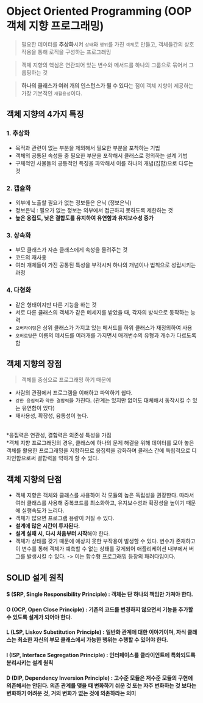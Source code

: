# Object Oriented Programming (OOP 객체 지향 프로그래밍)

> 필요한 데이터를 **추상화**시켜 `상태`와 `행위`를 가진 `객체`로 만들고, 객체들간의 상호작용을 통해 로직을 구성하는 프로그래밍

> 객체 지향의 핵심은 연관되어 있는 변수와 메서드를 하나의 그룹으로 묶어서 그룹핑하는 것

> **하나의 클래스가 여러 개의 인스턴스가 될 수 있다**는 점이 객체 지향이 제공하는 가장 기본적인 `재활용성`이다.

## 객체 지향의 4가지 특징

### 1. 추상화

- 목적과 관련이 없는 부분을 제외해서 필요한 부분을 포착하는 기법
- 객체의 공통된 속성들 중 필요한 부분을 포착해서 클래스로 정의하는 설계 기법
- 구체적인 사물들의 공통적인 특징을 파악해서 이를 하나의 개념(집합)으로 다루는 것

### 2. 캡슐화

- 외부에 노출할 필요가 없는 정보들은 은닉 (정보은닉)
- 정보은닉 : 필요가 없는 정보는 외부에서 접근하지 못하도록 제한하는 것
- **높은 응집도, 낮은 결합도를 유지하여 유연함과 유지보수성 증가**

### 3. 상속화

- 부모 클래스가 자손 클래스에게 속성을 물려주는 것
- 코드의 재사용
- 여러 개체들이 가진 공통된 특성을 부각시켜 하나의 개념이나 법칙으로 성립시키는 과정

### 4. 다형화

- 같은 형태이지만 다른 기능을 하는 것
- 서로 다른 클래스의 객체가 같은 메세지를 받았을 때, 각자의 방식으로 동작하는 능력
- `오버라이딩`은 상위 클래스가 가지고 있는 메서드를 하위 클래스가 재정의하여 사용
- `오버로딩`은 이름의 메서드를 여러개를 가지면서 매개변수의 유형과 개수가 다르도록 함

## 객체 지향의 장점

> 객체를 중심으로 프로그래밍 하기 때문에

- 사람의 관점에서 프로그램을 이해하고 파악하기 쉽다.
- `강한 응집력`과 `약한 결합력`을 가진다. (관계는 있지만 없어도 대체해서 동작시킬 수 있는 유연함이 있다)
- 재사용성, 확장성, 융통성이 높다.

<br>
*응집력은 연관성, 결합력은 의존성 특성을 가짐
<br>
*객체 지향 프로그래밍의 경우, 클래스에 하나의 문제 해결을 위해 데이터를 모아 놓은 객체를 활용한 프로그래밍을 지향하므로 응집력을 강화하며 클래스 간에 독립적으로 디자인함으로써 결합력을 약하게 할 수 있다.

## 객체 지향의 단점

- 객체 지향은 객체와 클래스를 사용하여 각 모듈의 높은 독립성을 권장한다. 따라서 여러 클래스를 사용해 중복코드를 최소화하고, 유지보수성과 확장성을 높이기 때문에 실행속도가 느리다.
- 객체가 많으면 프로그램 용량이 커질 수 있다.
- **설계에 많은 시간이 투자된다.**
- **설계 실패 시, 다시 처음부터 시작**해야 한다.
- 객체가 상태를 갖기 때문에 예상치 못한 부작용이 발생할 수 있다. 변수가 존재하고 이 변수를 통해 객체가 예측할 수 없는 상태를 갖게되어 애플리케이션 내부에서 버그를 발생시킬 수 있다. -> 이는 함수형 프로그래밍 등장의 패러다임이다.

## SOLID 설계 원칙

#### S (SRP, Single Responsibility Principle) : **객체는 단 하나의 책임**만 가져야 한다.

#### O (OCP, Open Close Principle) : **기존의 코드를 변경하지 않으면서 기능을 추가**할 수 있도록 설계가 되어야 한다.

#### L (LSP, Liskov Substitution Principle) : 일반화 관계에 대한 이야기이며, **자식 클래스는 최소한 자신의 부모 클래스에서 가능한 행위는 수행**할 수 있어야 한다.

#### I (ISP, Interface Segregation Principle) : **인터페이스를 클라이언트에 특화되도록 분리**시키는 설계 원칙

#### D (DIP, Dependency Inversion Principle) : **고수준 모듈은 저수준 모듈의 구현에 의존해서는 안된다.** 의존 관계를 맺을 때 변화하기 쉬운 것 또는 자주 변화하는 것 보다는 변화하기 어려운 것, 거의 변화가 없는 것에 의존하라는 의미
